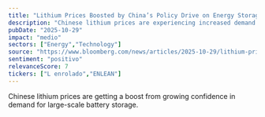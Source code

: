 ```yaml
---
title: "Lithium Prices Boosted by China’s Policy Drive on Energy Storage"
description: "Chinese lithium prices are experiencing increased demand due to the growth in battery storage."
pubDate: "2025-10-29"
impact: "medio"
sectors: ["Energy","Technology"]
source: "https://www.bloomberg.com/news/articles/2025-10-29/lithium-prices-boosted-by-china-s-policy-drive-on-energy-storage"
sentiment: "positivo"
relevanceScore: 7
tickers: ["L enrolado","ENLEAN"]
---
```


Chinese lithium prices are getting a boost from growing confidence in demand for large-scale battery storage.
